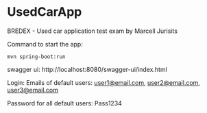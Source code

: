 # UsedCarApp
BREDEX - Used car application test exam by Marcell Jurisits

Command to start the app:
```
mvn spring-boot:run
```
swagger ui: http://localhost:8080/swagger-ui/index.html

Login:
Emails of default users: user1@email.com, user2@email.com, user3@email.com 

Password for all default users: Pass1234